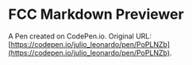 # FCC Markdown Previewer

A Pen created on CodePen.io. Original URL: [https://codepen.io/julio_leonardo/pen/PoPLNZb](https://codepen.io/julio_leonardo/pen/PoPLNZb).



